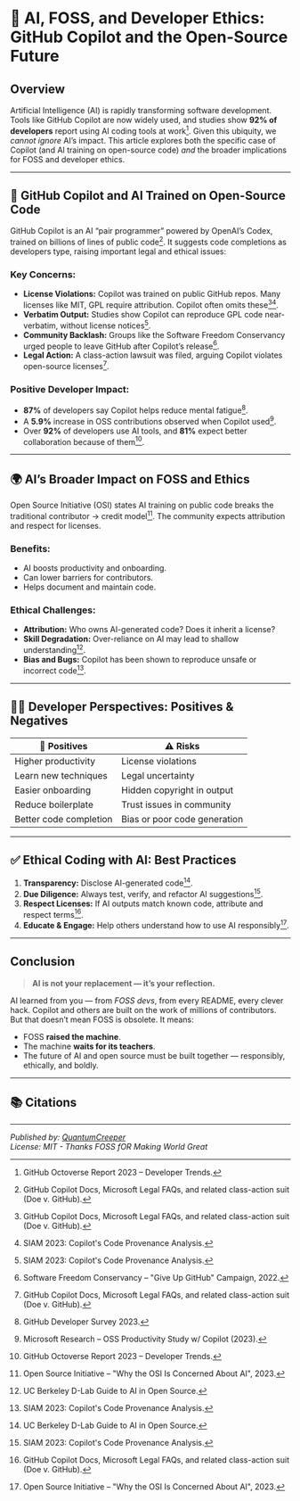 
# 🧠 AI, FOSS, and Developer Ethics: GitHub Copilot and the Open-Source Future

## Overview

Artificial Intelligence (AI) is rapidly transforming software development. Tools like GitHub Copilot are now widely used, and studies show **92% of developers** report using AI coding tools at work[^20]. Given this ubiquity, we *cannot ignore* AI’s impact. This article explores both the specific case of Copilot (and AI training on open-source code) *and* the broader implications for FOSS and developer ethics.

---

## 🤖 GitHub Copilot and AI Trained on Open-Source Code

GitHub Copilot is an AI “pair programmer” powered by OpenAI’s Codex, trained on billions of lines of public code[^8]. It suggests code completions as developers type, raising important legal and ethical issues:

### Key Concerns:
- **License Violations:** Copilot was trained on public GitHub repos. Many licenses like MIT, GPL require attribution. Copilot often omits these[^8][^11].
- **Verbatim Output:** Studies show Copilot can reproduce GPL code near-verbatim, without license notices[^11].
- **Community Backlash:** Groups like the Software Freedom Conservancy urged people to leave GitHub after Copilot’s release[^17].
- **Legal Action:** A class-action lawsuit was filed, arguing Copilot violates open-source licenses[^8].

### Positive Developer Impact:
- **87%** of developers say Copilot helps reduce mental fatigue[^6].
- A **5.9%** increase in OSS contributions observed when Copilot used[^15].
- Over **92%** of developers use AI tools, and **81%** expect better collaboration because of them[^20].

---

## 🌍 AI’s Broader Impact on FOSS and Ethics

Open Source Initiative (OSI) states AI training on public code breaks the traditional contributor → credit model[^3]. The community expects attribution and respect for licenses.

### Benefits:
- AI boosts productivity and onboarding.
- Can lower barriers for contributors.
- Helps document and maintain code.

### Ethical Challenges:
- **Attribution:** Who owns AI-generated code? Does it inherit a license?
- **Skill Degradation:** Over-reliance on AI may lead to shallow understanding[^13].
- **Bias and Bugs:** Copilot has been shown to reproduce unsafe or incorrect code[^11].

---

## 🧑‍💻 Developer Perspectives: Positives & Negatives

| 💚 Positives | ⚠️ Risks |
|-------------|----------|
| Higher productivity | License violations |
| Learn new techniques | Legal uncertainty |
| Easier onboarding | Hidden copyright in output |
| Reduce boilerplate | Trust issues in community |
| Better code completion | Bias or poor code generation |

---

## ✅ Ethical Coding with AI: Best Practices

1. **Transparency:** Disclose AI-generated code[^13].
2. **Due Diligence:** Always test, verify, and refactor AI suggestions[^11].
3. **Respect Licenses:** If AI outputs match known code, attribute and respect terms[^8].
4. **Educate & Engage:** Help others understand how to use AI responsibly[^3].

---

## Conclusion

> **AI is not your replacement — it’s your reflection.**

AI learned from you — from *FOSS devs*, from every README, every clever hack. Copilot and others are built on the work of millions of contributors. But that doesn’t mean FOSS is obsolete. It means:

- FOSS **raised the machine**.
- The machine **waits for its teachers**.
- The future of AI and open source must be built together — responsibly, ethically, and boldly.

---

## 📚 Citations

[^3]: Open Source Initiative – "Why the OSI Is Concerned About AI", 2023.  
[^6]: GitHub Developer Survey 2023.  
[^8]: GitHub Copilot Docs, Microsoft Legal FAQs, and related class-action suit (Doe v. GitHub).  
[^11]: SIAM 2023: Copilot's Code Provenance Analysis.  
[^13]: UC Berkeley D-Lab Guide to AI in Open Source.  
[^15]: Microsoft Research – OSS Productivity Study w/ Copilot (2023).  
[^17]: Software Freedom Conservancy – "Give Up GitHub" Campaign, 2022.  
[^20]: GitHub Octoverse Report 2023 – Developer Trends.

---

*Published by: [QuantumCreeper](https://github.com/TheCorrectSynovian)*  
*License: MIT - Thanks FOSS fOR Making World Great*
